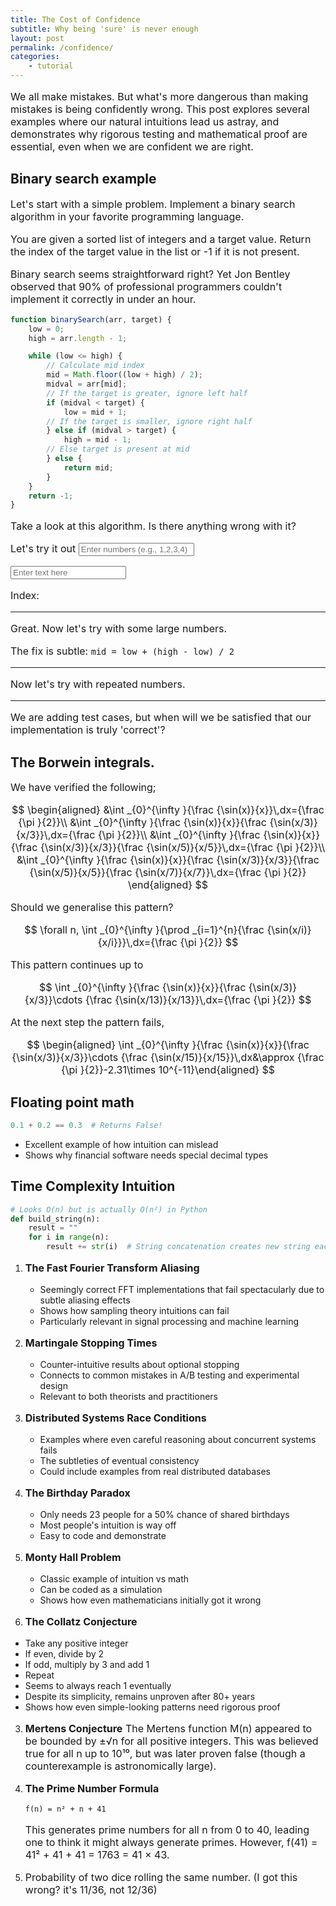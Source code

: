 ```yaml
---
title: The Cost of Confidence
subtitle: Why being 'sure' is never enough
layout: post
permalink: /confidence/
categories:
    - tutorial
---
```


<!-- 
this is a manifesto for rigor. via example.
 -->

We all make mistakes. But what's more dangerous than making mistakes is being confidently wrong. This post explores several examples where our natural intuitions lead us astray, and demonstrates why rigorous testing and mathematical proof are essential, even when we are confident we are right.

<style>
.small-input {
    width: 50px;
}

.large-input {
    width: 240px;
    font-size: 16px;
}

p {
    font-size: 16px;
}
</style>

<!-- 
what are some more easily understandable examples for non-mathematicians / programmers?
 -->

## Binary search example

Let's start with a simple problem. Implement a binary search algorithm in your favorite programming language.

You are given a sorted list of integers and a target value.
Return the index of the target value in the list or -1 if it is not present.

Binary search seems straightforward right? Yet Jon Bentley observed that 90% of professional programmers couldn't implement it correctly in under
an hour.
<!-- add reference -->

```javascript
function binarySearch(arr, target) {
    low = 0;
    high = arr.length - 1;

    while (low <= high) {
        // Calculate mid index
        mid = Math.floor((low + high) / 2);
        midval = arr[mid];
        // If the target is greater, ignore left half
        if (midval < target) {
            low = mid + 1;
        // If the target is smaller, ignore right half
        } else if (midval > target) {
            high = mid - 1;
        // Else target is present at mid
        } else {
            return mid;
        }
    }
    return -1;
}
```

Take a look at this algorithm. Is there anything wrong with it?

Let's try it out <input type="text" id="numberList" placeholder="Enter numbers (e.g., 1,2,3,4)">

<div>
    <input type="number" id="search_val" placeholder="Enter text here"  onkeypress="runBinarySearch(event)">
</div>
<p>Index: <span id="index"></span></p>

<script>
function runBinarySearch(event) {
    if (event.key === 'Enter') {
        const inputList = document.getElementById('numberList').value;
        const search_val = parseInt(document.getElementById('search_val').value);
        const search_val_int32 = search_val | 0; // Convert to int32
        const arr = stringToList(inputList);
        const arr_int32 = arr.map(x => x | 0); // Convert to int32
        const index = binarySearch(arr_int32, search_val_int32);
        // console.log(typeof search_val);
        console.log(search_val_int32);
        console.log(index);
        // console.log(arr);
        document.getElementById('index').innerText = index;
    }
}

function stringToList(str) {
    return str.split(',').map(x => parseInt(x));
}

function binarySearch(arr, target) {
    low = 0;
    high = arr.length - 1;

    while (low <= high) {
        mid = Math.floor((low + high)|0 / 2)|0;
        midval = arr[mid];
        if (midval < target) {
            low = mid + 1;
        } else if (midval > target) {
            high = mid - 1;
        } else {
            return mid;
        }
    }
    return -1;
}

</script>

***

Great. Now let's try with some large numbers. 

<!-- breaks -->

The fix is subtle:
```mid = low + (high - low) / 2```

***

Now let's try with repeated numbers.

<!-- breaks -->

<!-- The bug? When the array is large enough, `(low + high) / 2` can cause integer overflow.
On arrays with billions of elements, this could lead to infinite loops or incorrect results. -->

***

We are adding test cases, but when will we be satisfied that our implementation is truly 'correct'?


## The Borwein integrals.

We have verified the following;

$$
\begin{aligned}
&\int _{0}^{\infty }{\frac {\sin(x)}{x}}\,dx={\frac {\pi }{2}}\\
&\int _{0}^{\infty }{\frac {\sin(x)}{x}}{\frac {\sin(x/3)}{x/3}}\,dx={\frac {\pi }{2}}\\
&\int _{0}^{\infty }{\frac {\sin(x)}{x}}{\frac {\sin(x/3)}{x/3}}{\frac {\sin(x/5)}{x/5}}\,dx={\frac {\pi }{2}}\\
&\int _{0}^{\infty }{\frac {\sin(x)}{x}}{\frac {\sin(x/3)}{x/3}}{\frac {\sin(x/5)}{x/5}}{\frac {\sin(x/7)}{x/7}}\,dx={\frac {\pi }{2}}
\end{aligned}
$$

Should we generalise this pattern?

$$
\forall n, \int _{0}^{\infty }{\prod _{i=1}^{n}{\frac {\sin(x/i)}{x/i}}}\,dx={\frac {\pi }{2}}
$$


This pattern continues up to

$$
\int _{0}^{\infty }{\frac {\sin(x)}{x}}{\frac {\sin(x/3)}{x/3}}\cdots {\frac {\sin(x/13)}{x/13}}\,dx={\frac {\pi }{2}}
$$

At the next step the pattern fails,

$$
\begin{aligned}
\int _{0}^{\infty }{\frac {\sin(x)}{x}}{\frac {\sin(x/3)}{x/3}}\cdots {\frac {\sin(x/15)}{x/15}}\,dx&\approx {\frac {\pi }{2}}-2.31\times 10^{-11}\end{aligned}
$$


## Floating point math

```python
0.1 + 0.2 == 0.3  # Returns False!
```
- Excellent example of how intuition can mislead
- Shows why financial software needs special decimal types


## Time Complexity Intuition

```python
# Looks O(n) but is actually O(n²) in Python
def build_string(n):
    result = ""
    for i in range(n):
        result += str(i)  # String concatenation creates new string each time
```


1. **The Fast Fourier Transform Aliasing**
   - Seemingly correct FFT implementations that fail spectacularly due to subtle aliasing effects
   - Shows how sampling theory intuitions can fail
   - Particularly relevant in signal processing and machine learning

3. **Martingale Stopping Times**
   - Counter-intuitive results about optional stopping
   - Connects to common mistakes in A/B testing and experimental design
   - Relevant to both theorists and practitioners

4. **Distributed Systems Race Conditions**
   - Examples where even careful reasoning about concurrent systems fails
   - The subtleties of eventual consistency
   - Could include examples from real distributed databases

2. **The Birthday Paradox**
   - Only needs 23 people for a 50% chance of shared birthdays
   - Most people's intuition is way off
   - Easy to code and demonstrate

3. **Monty Hall Problem**
   - Classic example of intuition vs math
   - Can be coded as a simulation
   - Shows how even mathematicians initially got it wrong

4. **The Collatz Conjecture**
- Take any positive integer
- If even, divide by 2
- If odd, multiply by 3 and add 1
- Repeat
- Seems to always reach 1 eventually
- Despite its simplicity, remains unproven after 80+ years
- Shows how even simple-looking patterns need rigorous proof

3. **Mertens Conjecture**
   The Mertens function M(n) appeared to be bounded by ±√n for all positive integers. This was believed true for all n up to 10¹⁰, but was later proven false (though a counterexample is astronomically large).

1. **The Prime Number Formula**
   ```
   f(n) = n² + n + 41
   ```
   This generates prime numbers for all n from 0 to 40, leading one to think it might always generate primes. However, f(41) = 41² + 41 + 41 = 1763 = 41 × 43.

1. Probability of two dice rolling the same number.
(I got this wrong? it's 11/36, not 12/36)